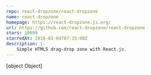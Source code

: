 ```yaml
---
repo: react-dropzone/react-dropzone
name: react-dropzone
homepage: https://react-dropzone.js.org/
url: https://github.com/react-dropzone/react-dropzone
stars: 10699
starredAt: 2018-03-04T07:15:00Z
description: |-
    Simple HTML5 drag-drop zone with React.js.
---
```


[object Object]
